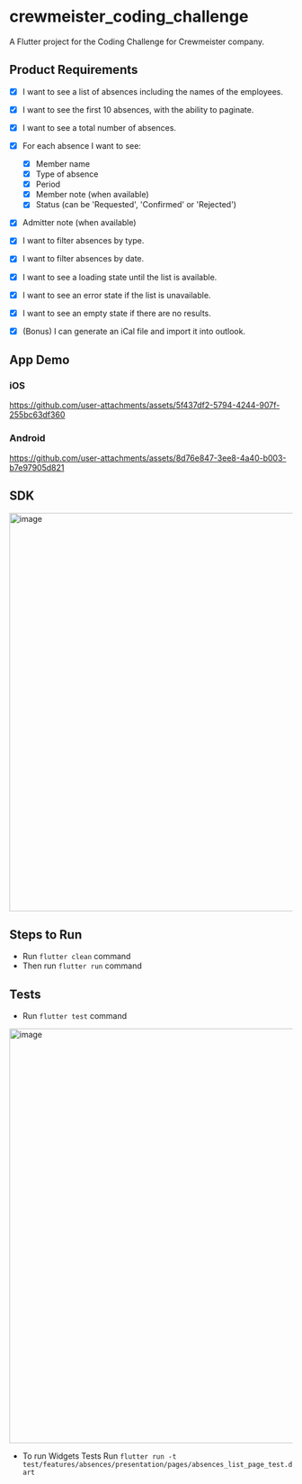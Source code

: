 # crewmeister_coding_challenge

A Flutter project for the Coding Challenge for Crewmeister company.

## Product Requirements
 - [x] I want to see a list of absences including the names of the employees.
 - [x] I want to see the first 10 absences, with the ability to paginate.
 - [x] I want to see a total number of absences.
 - [x] For each absence I want to see:
   - [x] Member name
   - [x] Type of absence
   - [x] Period
   - [x] Member note (when available)
   - [x] Status (can be 'Requested', 'Confirmed' or 'Rejected')
- [x] Admitter note (when available)
- [x] I want to filter absences by type.
- [x] I want to filter absences by date.
- [x] I want to see a loading state until the list is available.
- [x] I want to see an error state if the list is unavailable.
- [x] I want to see an empty state if there are no results.
- [x] (Bonus) I can generate an iCal file and import it into outlook.


## App Demo

### iOS
https://github.com/user-attachments/assets/5f437df2-5794-4244-907f-255bc63df360

### Android
https://github.com/user-attachments/assets/8d76e847-3ee8-4a40-b003-b7e97905d821

## SDK
<img width="707" alt="image" src="https://github.com/user-attachments/assets/7e0af52b-9361-4216-9307-0660397a7c8c" />

## Steps to Run
- Run `flutter clean` command
- Then run `flutter run` command

## Tests
- Run `flutter test` command

<img width="736" alt="image" src="https://github.com/user-attachments/assets/32775a36-48bb-4133-879f-4fc495ca4601" />

- To run Widgets Tests
Run `flutter run -t test/features/absences/presentation/pages/absences_list_page_test.dart`